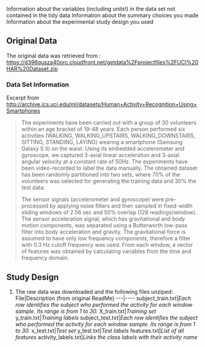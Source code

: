 Information about the variables (including units!) in the data set not contained in the tidy data
Information about the summary choices you made
Information about the experimental study design you used


## Original Data
The original data was retrieved from : https://d396qusza40orc.cloudfront.net/getdata%2Fprojectfiles%2FUCI%20HAR%20Dataset.zip

### Data Set Information
Excerpt from http://archive.ics.uci.edu/ml/datasets/Human+Activity+Recognition+Using+Smartphones
>The experiments have been carried out with a group of 30 volunteers within an age bracket of 19-48 years. Each person performed six activities (WALKING, WALKING_UPSTAIRS, WALKING_DOWNSTAIRS, SITTING, STANDING, LAYING) wearing a smartphone (Samsung Galaxy S II) on the waist. Using its embedded accelerometer and gyroscope, we captured 3-axial linear acceleration and 3-axial angular velocity at a constant rate of 50Hz. The experiments have been video-recorded to label the data manually. The obtained dataset has been randomly partitioned into two sets, where 70% of the volunteers was selected for generating the training data and 30% the test data. 
>
>The sensor signals (accelerometer and gyroscope) were pre-processed by applying noise filters and then sampled in fixed-width sliding windows of 2.56 sec and 50% overlap (128 readings/window). The sensor acceleration signal, which has gravitational and body motion components, was separated using a Butterworth low-pass filter into body acceleration and gravity. The gravitational force is assumed to have only low frequency components, therefore a filter with 0.3 Hz cutoff frequency was used. From each window, a vector of features was obtained by calculating variables from the time and frequency domain.

## Study Design
1. The raw data was downloaded and the following files unziped:
File|Description (from original ReadMe)
---|----
subject_train.txt|*Each row identifies the subject who performed the activity for each window sample. Its range is from 1 to 30.*
X_train.txt|*Training set*
y_train.txt|*Training labels*
subject_test.txt|*Each row identifies the subject who performed the activity for each window sample. Its range is from 1 to 30.*
x_test.txt|*Test set*
y_test.txt|*Test labels*
features.txt|*List of all features*
activity_labels.txt|*Links the class labels with their activity name*

